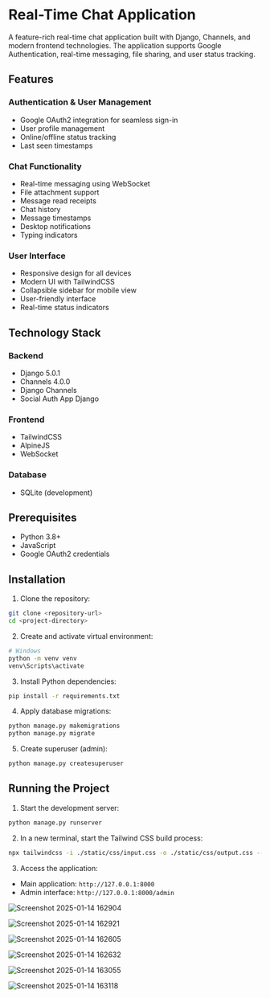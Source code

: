 # Real-Time Chat Application

A feature-rich real-time chat application built with Django, Channels, and modern frontend technologies. The application supports Google Authentication, real-time messaging, file sharing, and user status tracking.

## Features

### Authentication & User Management
- Google OAuth2 integration for seamless sign-in
- User profile management
- Online/offline status tracking
- Last seen timestamps

### Chat Functionality
- Real-time messaging using WebSocket
- File attachment support
- Message read receipts
- Chat history
- Message timestamps
- Desktop notifications
- Typing indicators

### User Interface
- Responsive design for all devices
- Modern UI with TailwindCSS
- Collapsible sidebar for mobile view
- User-friendly interface
- Real-time status indicators

## Technology Stack

### Backend
- Django 5.0.1
- Channels 4.0.0
- Django Channels
- Social Auth App Django
  
### Frontend
- TailwindCSS
- AlpineJS
- WebSocket

### Database
- SQLite (development)

## Prerequisites

- Python 3.8+
- JavaScript
- Google OAuth2 credentials

## Installation

1. Clone the repository:
```bash
git clone <repository-url>
cd <project-directory>
```

2. Create and activate virtual environment:
```bash
# Windows
python -m venv venv
venv\Scripts\activate
```

3. Install Python dependencies:
```bash
pip install -r requirements.txt
```

4. Apply database migrations:
```bash
python manage.py makemigrations
python manage.py migrate
```

5. Create superuser (admin):
```bash
python manage.py createsuperuser
```

## Running the Project

1. Start the development server:
```bash
python manage.py runserver
```

2. In a new terminal, start the Tailwind CSS build process:
```bash
npx tailwindcss -i ./static/css/input.css -o ./static/css/output.css --watch
```

3. Access the application:
- Main application: `http://127.0.0.1:8000`
- Admin interface: `http://127.0.0.1:8000/admin`

![Screenshot 2025-01-14 162904](https://github.com/user-attachments/assets/e35c3ad0-d0a8-4fce-b4e2-5ed676bda45f)


![Screenshot 2025-01-14 162921](https://github.com/user-attachments/assets/453e81b4-03a4-4f41-b8ca-af37454fc045)

![Screenshot 2025-01-14 162605](https://github.com/user-attachments/assets/18bfa253-3d55-4598-81fa-eb9436a0df6b)


![Screenshot 2025-01-14 162632](https://github.com/user-attachments/assets/e31e4c14-5a37-4541-a3da-c7b43819d842)

![Screenshot 2025-01-14 163055](https://github.com/user-attachments/assets/2af4501b-f118-4948-8be3-7f8a4565572d)

![Screenshot 2025-01-14 163118](https://github.com/user-attachments/assets/c0bf022c-26c3-409b-96f0-975a7f821ffc)
